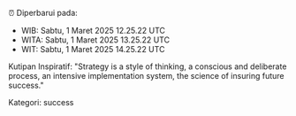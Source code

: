 ⏰ Diperbarui pada:
- WIB: Sabtu, 1 Maret 2025 12.25.22 UTC
- WITA: Sabtu, 1 Maret 2025 13.25.22 UTC
- WIT: Sabtu, 1 Maret 2025 14.25.22 UTC

Kutipan Inspiratif:
"Strategy is a style of thinking, a conscious and deliberate process, an intensive implementation system, the science of insuring future success."


Kategori: success

